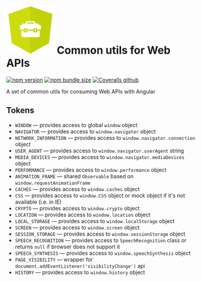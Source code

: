 # ![logo](https://raw.githubusercontent.com/Tinkoff/ng-web-apis/main/libs/common/logo.svg) Common utils for Web APIs

[![npm version](https://img.shields.io/npm/v/@ng-web-apis/common.svg)](https://npmjs.com/package/@ng-web-apis/common)
[![npm bundle size](https://img.shields.io/bundlephobia/minzip/@ng-web-apis/common)](https://bundlephobia.com/result?p=@ng-web-apis/common)
[![Coveralls github](https://img.shields.io/coveralls/github/ng-web-apis/common)](https://coveralls.io/github/ng-web-apis/common?branch=main)

A set of common utils for consuming Web APIs with Angular

## Tokens

- `WINDOW` — provides access to global `window` object
- `NAVIGATOR` — provides access to `window.navigator` object
- `NETWORK_INFORMATION` — provides access to `window.navigator.connection` object
- `USER_AGENT` — provides access to `window.navigator.userAgent` string
- `MEDIA_DEVICES` — provides access to `window.navigator.mediaDevices` object
- `PERFORMANCE` — provides access to `window.performance` object
- `ANIMATION_FRAME` — shared `Observable` based on `window.requestAnimationFrame`
- `CACHES` — provides access to `window.caches` object
- `CSS` — provides access to `window.CSS` object or mock object if it's not available (i.e. in IE)
- `CRYPTO` — provides access to `window.crypto` object
- `LOCATION` — provides access to `window.location` object
- `LOCAL_STORAGE` — provides access to `window.localStorage` object
- `SCREEN` — provides access to `window.screen` object
- `SESSION_STORAGE` — provides access to `window.sessionStorage` object
- `SPEECH_RECOGNITION` — provides access to `SpeechRecognition` class or returns `null` if browser does not support it
- `SPEECH_SYNTHESIS` — provides access to `window.speechSynthesis` object
- `PAGE_VISIBILITY` — wrapper for `document.addEventListener('visibilityChange')` api
- `HISTORY` — provides access to `window.history` object
